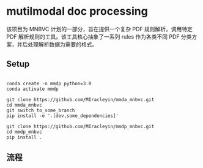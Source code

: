 # mutilmodal doc processing
该项目为 MNBVC 计划的一部分，旨在提供一个复杂 PDF 规则解析，调用特定 PDF 解析规则的工具。该工具核心抽象了一系列 rules 作为各类不同 PDF 分类方案，并后处理解析数据为需要的格式。

## Setup
```shell

conda create -n mmdp python=3.8
conda activate mmdp

git clone https://github.com/MIracleyin/mmda_mnbvc.git
cd mmda_mnbvc
git switch to_some_branch
pip install -e '.[dev,some_dependencies]'

git clone https://github.com/MIracleyin/mmdp_mnbvc.git
cd mmdp_mnbvc
pip install .

```

## 流程




